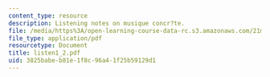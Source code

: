 ```yaml
---
content_type: resource
description: Listening notes on musique concr?te.
file: /media/https%3A/open-learning-course-data-rc.s3.amazonaws.com/21m-361-composing-with-computers-i-electronic-music-composition-spring-2008/3825babeb81e1f8c96a41f25b59129d1_listen1_2.pdf
file_type: application/pdf
resourcetype: Document
title: listen1_2.pdf
uid: 3825babe-b81e-1f8c-96a4-1f25b59129d1
---
```

